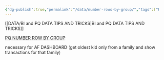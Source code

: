 ```yaml
---
{"dg-publish":true,"permalink":"/data/number-rows-by-group/","tags":["Power_query","Data","STP"]}
---
```


[[DATA/BI and PQ DATA TIPS AND TRICKS\|BI and PQ DATA TIPS AND TRICKS]]

[PQ NUMBER ROW BY GROUP](https://excelguru.ca/number-rows-by-group-using-power-query/)

necessary for AF DASHBOARD (get oldest kid only from a family and show transactions for that family)